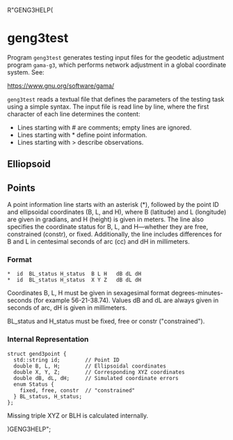 R"GENG3HELP(
# geng3test

Program `geng3test` generates testing input files for the geodetic
adjustment program `gama-g3`, which performs network adjustment
in a global coordinate system. See:

   https://www.gnu.org/software/gama/

`geng3test` reads a textual file that defines the parameters of the testing task
using a simple syntax. The input file is read line by line, where the first
character of each line determines the content:

* Lines starting with # are comments; empty lines are ignored.
* Lines starting with * define point information.
* Lines starting with > describe observations.


## Elliopsoid


## Points

A point information line starts with an asterisk (*), followed by the point ID
and ellipsoidal coordinates (B, L, and H), where B (latitude) and L (longitude)
are given in gradians, and H (height) is given in meters. The line also specifies
the coordinate status for B, L, and H—whether they are free, constrained (constr),
or fixed. Additionally, the line includes differences for B and L in
centesimal seconds of arc (cc) and dH in millimeters.

### Format

    *  id  BL_status H_status  B L H   dB dL dH
    *  id  BL_status H_status  X Y Z   dB dL dH

Coordinates B, L, H must be given in sexagesimal format
degrees-minutes-seconds (for example 56-21-38.74). Values dB and dL are
always given in seconds of arc, dH is given in millimeters.

BL_status and H_status must be fixed, free or constr ("constrained").


### Internal Representation

    struct gend3point {
      std::string id;        // Point ID
      double B, L, H;        // Ellipsoidal coordinates
      double X, Y, Z;        // Corresponding XYZ coordinates
      double dB, dL, dH;     // Simulated coordinate errors
      enum Status {
        fixed, free, constr  // "constrained"
      } BL_status, H_status;
    };

Missing triple XYZ or BLH is calculated internally.

)GENG3HELP";
